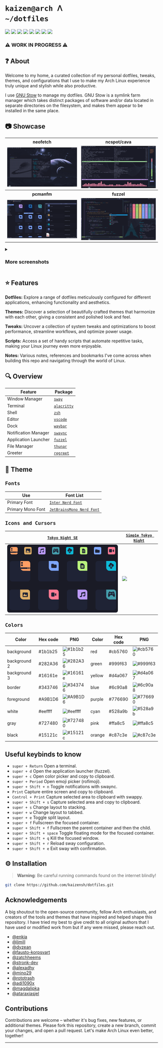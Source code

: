 # <code>kaizen@arch ᐱ ~/dotfiles</code>

![](https://img.shields.io/github/last-commit/kaizensh/dotfiles.svg) ![](https://img.shields.io/github/forks/kaizensh/dotfiles.svg) ![](https://img.shields.io/github/stars/kaizensh/dotfiles.svg) ![](https://img.shields.io/github/watchers/kaizensh/dotfiles.svg) ![](https://img.shields.io/github/issues/kaizensh/dotfiles.svg) ![](https://img.shields.io/github/issues-closed/kaizensh/dotfiles.svg) ![](https://img.shields.io/github/issues-pr/kaizensh/dotfiles.svg) ![](https://img.shields.io/github/issues-pr-closed/kaizensh/dotfiles.svg) 

<h3>⚠️ WORK IN PROGRESS ⚠️</h3>

## :question: About
Welcome to my home, a curated collection of my personal dotfiles, tweaks, themes, and configurations that I use to make my Arch Linux experience truly unique and stylish while also productive.

I use [GNU Stow](https://www.gnu.org/software/stow/) to manage my dotfiles. GNU Stow is a symlink farm manager which takes distinct packages of software and/or data located in separate directories on the filesystem, and makes them appear to be installed in the same place. 

## :camera: Showcase

<table>
  <tr>
    <th>neofetch</th>
    <th>ncspot/cava</th>
  </tr>
  <tr>
    <td><img src=".assets/fetch.png" alt="neofetch" style="width:100%;"></td>
    <td><img src=".assets/ncspot.png" alt="ncspot-cava" style="width:100%;"></td>
  </tr>
  <tr>
    <th>pcmanfm</th>
    <th>fuzzel</th>
  </tr>
  <tr>
    <td><img src=".assets/pcmanfm.png" alt="pcmanfm" style="width:100%;"></td>
    <td><img src=".assets/fuzzel.png" alt="fuzzel" style="width:100%;"></td>
  </tr>
</table>


<details>
 <summary><h3>More screenshots</h3></summary>
</details>


## :star: Features

**Dotfiles:** Explore a range of dotfiles meticulously configured for different applications, enhancing functionality and aesthetics.

**Themes:** Discover a selection of beautifully crafted themes that harmonize with each other, giving a consistent and polished look and feel.

**Tweaks:** Uncover a collection of system tweaks and optimizations to boost performance, streamline workflows, and optimize power usage.

**Scripts:** Access a set of handy scripts that automate repetitive tasks, making your Linux journey even more enjoyable.

**Notes:** Various notes, references and bookmarks I've come across when building this repo and navigating through the world of Linux.


## :mag: Overview
| Feature              | Package                                                          |
| -------------------- | ---------------------------------------------------------------- |
| Window Manager       | [`sway`](https://github.com/swaywm/sway)                         |
| Terminal             | [`alacritty`](https://github.com/alacritty/alacritty)            |
| Shell                | [`zsh`](https://www.zsh.org/)                                    |
| Editor               | [`vscode`](https://github.com/microsoft/vscode)                  |
| Dock                 | [`waybar`](https://github.com/Alexays/Waybar)                    |
| Notification Manager | [`swaync`](https://github.com/ErikReider/SwayNotificationCenter) |
| Application Launcher | [`fuzzel`](https://codeberg.org/dnkl/fuzzel)                     |
| File Manager         | [`thunar`](https://github.com/xfce-mirror/thunar)                |
| Greeter              | [`regreet`](https://github.com/rharish101/ReGreet)               |


## :art: Theme

### <samp>Fonts</samp>
| Use               | Font List                                                                    |
| ----------------- | ---------------------------------------------------------------------------- |
| Primary Font      | [`Inter Nerd Font`](https://aur.archlinux.org/packages/nerd-fonts-inter)     |
| Primary Mono Font | [`JetBrainsMono Nerd Font`](https://www.programmingfonts.org/#jetbrainsmono) |

### <samp>Icons and Cursors</samp>

| [`Tokyo Night SE`](https://github.com/ljmill/tokyo-night-icons)                                  | [`Simp1e Tokyo Night`](https://gitlab.com/cursors/simp1e)   |
| ------------------------------------------------------------------------------------------------ | ----------------------------------------------------------- |
| <img src='https://github.com/ljmill/tokyo-night-icons/raw/main/assets/main.svg' width='450px' /> | <img src='https://i.imgur.com/TxtdjiC.png' width='450px' /> |


### <samp>Colors</samp>
| Color        | Hex code | PNG                                                      | Color  | Hex code | PNG                                                      |
| ------------ | -------- | -------------------------------------------------------- | ------ | -------- | -------------------------------------------------------- |
| background   | #1b1b25  | ![#1b1b25](https://placehold.co/15x15/1b1b25/1b1b25.png) | red    | #cb5760  | ![#cb5760](https://placehold.co/15x15/cb5760/cb5760.png) |
| background 2 | #282A36  | ![#282A36](https://placehold.co/15x15/282A36/282A36.png) | green  | #999f63  | ![#999f63](https://placehold.co/15x15/999f63/999f63.png) |
| background 3 | #16161e  | ![#16161e](https://placehold.co/15x15/16161e/16161e.png) | yellow | #d4a067  | ![#d4a067](https://placehold.co/15x15/d4a067/d4a067.png) |
| border       | #343746  | ![#343746](https://placehold.co/15x15/343746/343746.png) | blue   | #6c90a8  | ![#6c90a8](https://placehold.co/15x15/6c90a8/6c90a8.png) |
| foreground   | #A9B1D6  | ![#A9B1D6](https://placehold.co/15x15/A9B1D6/A9B1D6.png) | purple | #776690  | ![#776690](https://placehold.co/15x15/776690/776690.png) |
| white        | #eeffff  | ![#eeffff](https://placehold.co/15x15/eeffff/eeffff.png) | cyan   | #528a9b  | ![#528a9b](https://placehold.co/15x15/528a9b/528a9b.png) |
| gray         | #727480  | ![#727480](https://placehold.co/15x15/727480/727480.png) | pink   | #ffa8c5  | ![#ffa8c5](https://placehold.co/15x15/ffa8c5/ffa8c5.png) |
| black        | #15121c  | ![#15121c](https://placehold.co/15x15/15121c/15121c.png) | orange | #c87c3e  | ![#c87c3e](https://placehold.co/15x15/c87c3e/c87c3e.png) |


## Useful keybinds to know

- <code>super + Return</code> Open a terminal.
- <code>super + d</code> Open the application launcher (fuzzel).
- <code>super + c</code> Open color picker and copy to clipboard.
- <code>super + Period</code> Open emoji picker (rofimoji).
- <code>super + Shift + n</code> Toggle notifications with swaync.
- <code>Print</code> Capture entire screen and copy to clipboard.
- <code>Control + Print</code> Capture selected area to clipboard with swappy.
- <code>super + Shift + s</code> Capture selected area and copy to clipboard.
- <code>super + s</code> Change layout to stacking.
- <code>super + w</code> Change layout to tabbed.
- <code>super + e</code> Toggle split layout.
- <code>super + f</code> Fullscreen the focused container.
- <code>super + Shift + f</code> Fullscreen the parent container and then the child.
- <code>super + Shift + space</code> Toggle floating mode for the focused container.
- <code>super + Shift + q</code> Kill the focused window.
- <code>super + Shift + r</code> Reload sway configuration.
- <code>super + Shift + e</code> Exit sway with confirmation.

## :gear: Installation
> **Warning**: Be careful running commands found on the internet blindly!
```sh
git clone https://github.com/kaizensh/dotfiles.git
```

## Acknowledgements
A big shoutout to the open-source community, fellow Arch enthusiasts, and creators of the tools and themes that have inspired and helped shape this repository. I have tried my best to give credit to all original authors that I have used or modified work from but if any were missed, please reach out.
- [@enkia](https://github.com/enkia)
- [@ljmill](https://github.com/ljmill)
- [@dyzean](https://github.com/Dyzean)
- [@fausto-korpsvart](https://github.com/Fausto-Korpsvart)
- [@zatchheems](https://github.com/zatchheems)
- [@stronk-dev](https://github.com/stronk-dev)
- [@alexadhy](https://github.com/alexadhy)
- [@mino29](https://github.com/mino29)
- [@rototrash](https://github.com/rototrash)
- [@adi1090x](https://github.com/adi1090x)
- [@magdalipka](https://github.com/magdalipka)
- [@ataraxiasjel](https://github.com/AtaraxiaSjel)

## Contributions
Contributions are welcome – whether it's bug fixes, new features, or additional themes. Please fork this repository, create a new branch, commit your changes, and open a pull request. Let's make Arch Linux even better, together!

---
